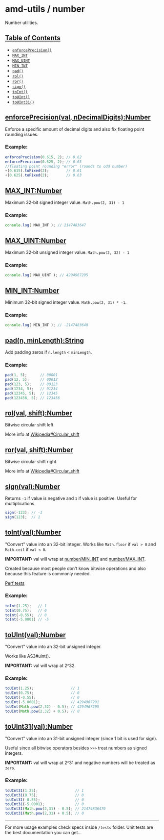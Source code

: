 # amd-utils / number #

Number utilities.

## <a href="#toc" name="toc">Table of Contents</a>

 - [`enforcePrecision()`](#enforcePrecision)
 - [`MAX_INT`](#MAX_INT)
 - [`MAX_UINT`](#MAX_UINT)
 - [`MIN_INT`](#MIN_INT)
 - [`pad()`](#pad)
 - [`rol()`](#rol)
 - [`ror()`](#ror)
 - [`sign()`](#sign)
 - [`toInt()`](#toInt)
 - [`toUInt()`](#toUInt)
 - [`toUInt31()`](#toUInt31)



## <a href="#enforcePrecision" name="enforcePrecision">enforcePrecision(val, nDecimalDigits):Number</a>

Enforce a specific amount of decimal digits and also fix floating point
rounding issues.

### Example:

```js
enforcePrecision(0.615, 2); // 0.62
enforcePrecision(0.625, 2); // 0.63
//floating point rounding "error" (rounds to odd number)
+(0.615).toFixed(2);        // 0.61
+(0.625).toFixed(2);        // 0.63
```



## <a href="#MAX_INT" name="MAX_INT">MAX_INT:Number</a>

Maximum 32-bit signed integer value. `Math.pow(2, 31) - 1`

### Example:

```js
console.log( MAX_INT ); // 2147483647
```


## <a href="#MAX_UINT" name="MAX_UINT">MAX_UINT:Number</a>

Maximum 32-bit unsigned integer value. `Math.pow(2, 32) - 1`

### Example:

```js
console.log( MAX_UINT ); // 4294967295
```


## <a href="#MIN_INT" name="MIN_INT">MIN_INT:Number</a>

Minimum 32-bit signed integer value. `Math.pow(2, 31) * -1`.

### Example:

```js
console.log( MIN_INT ); // -2147483648
```


## <a href="#pad" name="pad">pad(n, minLength):String</a>

Add padding zeros if `n.length` < `minLength`.

### Example:

```js
pad(1, 5);      // 00001
pad(12, 5);     // 00012
pad(123, 5);    // 00123
pad(1234, 5);   // 01234
pad(12345, 5);  // 12345
pad(123456, 5); // 123456
```



## <a href="#rol" name="rol">rol(val, shift):Number</a>

Bitwise circular shift left.

More info at [Wikipedia#Circular_shift](http://en.wikipedia.org/wiki/Circular_shift)



## <a href="#ror" name="ror">ror(val, shift):Number</a>

Bitwise circular shift right.

More info at [Wikipedia#Circular_shift](http://en.wikipedia.org/wiki/Circular_shift)



## <a href="#sign" name="sign">sign(val):Number</a>

Returns `-1` if value is negative and `1` if value is positive. Useful for
multiplications.

```js
sign(-123); // -1
sign(123);  // 1
```



## <a href="#toInt" name="toInt">toInt(val):Number</a>

"Convert" value into an 32-bit integer.  Works like `Math.floor` if `val > 0` and
`Math.ceil` if `val < 0`.

**IMPORTANT:** val will wrap at [number/MIN_INT](#MIN_INT) and
[number/MAX_INT](#MAX_INT).

Created because most people don't know bitwise operations and also because this
feature is commonly needed.

[Perf tests](http://jsperf.com/vs-vs-parseint-bitwise-operators/7)

### Example:

```js
toInt(1.25);   // 1
toInt(0.75);   // 0
toInt(-0.55);  // 0
toInt(-5.0001) // -5
```



## <a href="#toUInt" name="toUInt">toUInt(val):Number</a>

"Convert" value into an 32-bit unsigned integer.

Works like AS3#uint().

**IMPORTANT:** val will wrap at 2^32.

### Example:

```js
toUInt(1.25);                 // 1
toUInt(0.75);                 // 0
toUInt(-0.55);                // 0
toUInt(-5.0001);              // 4294967291
toUInt(Math.pow(2,32) - 0.5); // 4294967295
toUInt(Math.pow(2,32) + 0.5); // 0
```


## <a href="#toUInt31" name="toUInt31">toUInt31(val):Number</a>

"Convert" value into an 31-bit unsigned integer (since 1 bit is used for sign).

Useful since all bitwise operators besides `>>>` treat numbers as signed
integers.

**IMPORTANT:** val will wrap at 2^31 and negative numbers will be treated as
`zero`.

### Example:

```js
toUInt31(1.25);                 // 1
toUInt31(0.75);                 // 0
toUInt31(-0.55);                // 0
toUInt31(-5.0001);              // 0
toUInt31(Math.pow(2,31) - 0.5); // 21474836470
toUInt31(Math.pow(2,31) + 0.5); // 0
```


-------------------------------------------------------------------------------

For more usage examples check specs inside `/tests` folder. Unit tests are the
best documentation you can get...

